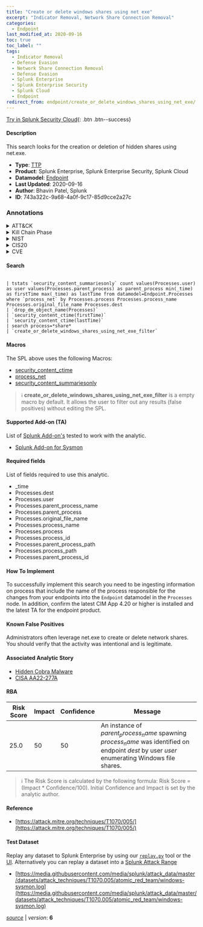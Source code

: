 ```yaml
---
title: "Create or delete windows shares using net exe"
excerpt: "Indicator Removal, Network Share Connection Removal"
categories:
  - Endpoint
last_modified_at: 2020-09-16
toc: true
toc_label: ""
tags:
  - Indicator Removal
  - Defense Evasion
  - Network Share Connection Removal
  - Defense Evasion
  - Splunk Enterprise
  - Splunk Enterprise Security
  - Splunk Cloud
  - Endpoint
redirect_from: endpoint/create_or_delete_windows_shares_using_net_exe/
---
```




[Try in Splunk Security Cloud](https://www.splunk.com/en_us/cyber-security.html){: .btn .btn--success}

#### Description

This search looks for the creation or deletion of hidden shares using net.exe.

- **Type**: [TTP](https://github.com/splunk/security_content/wiki/Detection-Analytic-Types)
- **Product**: Splunk Enterprise, Splunk Enterprise Security, Splunk Cloud
- **Datamodel**: [Endpoint](https://docs.splunk.com/Documentation/CIM/latest/User/Endpoint)
- **Last Updated**: 2020-09-16
- **Author**: Bhavin Patel, Splunk
- **ID**: 743a322c-9a68-4a0f-9c17-85d9cce2a27c

### Annotations
<details>
  <summary>ATT&CK</summary>

<div markdown="1">

#### [ATT&CK](https://attack.mitre.org/)

| ID          | Technique   | Tactic         |
| ----------- | ----------- |--------------- |
| [T1070](https://attack.mitre.org/techniques/T1070/) | Indicator Removal | Defense Evasion |

| [T1070.005](https://attack.mitre.org/techniques/T1070/005/) | Network Share Connection Removal | Defense Evasion |

</div>
</details>


<details>
  <summary>Kill Chain Phase</summary>

<div markdown="1">

* Actions on Objectives


</div>
</details>


<details>
  <summary>NIST</summary>

<div markdown="1">

* PR.PT
* DE.CM



</div>
</details>

<details>
  <summary>CIS20</summary>

<div markdown="1">

* CIS 8



</div>
</details>

<details>
  <summary>CVE</summary>

<div markdown="1">


</div>
</details>


#### Search

```

| tstats `security_content_summariesonly` count values(Processes.user) as user values(Processes.parent_process) as parent_process min(_time) as firstTime max(_time) as lastTime from datamodel=Endpoint.Processes where `process_net` by Processes.process Processes.process_name Processes.original_file_name Processes.dest 
| `drop_dm_object_name(Processes)` 
| `security_content_ctime(firstTime)`
| `security_content_ctime(lastTime)` 
| search process=*share* 
| `create_or_delete_windows_shares_using_net_exe_filter` 
```

#### Macros
The SPL above uses the following Macros:
* [security_content_ctime](https://github.com/splunk/security_content/blob/develop/macros/security_content_ctime.yml)
* [process_net](https://github.com/splunk/security_content/blob/develop/macros/process_net.yml)
* [security_content_summariesonly](https://github.com/splunk/security_content/blob/develop/macros/security_content_summariesonly.yml)

> :information_source:
> **create_or_delete_windows_shares_using_net_exe_filter** is a empty macro by default. It allows the user to filter out any results (false positives) without editing the SPL.


#### Supported Add-on (TA)
List of [Splunk Add-on's](https://docs.splunk.com/Documentation/AddOns/released/Overview/AboutSplunkadd-ons) tested to work with the analytic.

* [Splunk Add-on for Sysmon](https://splunkbase.splunk.com/app/5709)


#### Required fields
List of fields required to use this analytic.
* _time
* Processes.dest
* Processes.user
* Processes.parent_process_name
* Processes.parent_process
* Processes.original_file_name
* Processes.process_name
* Processes.process
* Processes.process_id
* Processes.parent_process_path
* Processes.process_path
* Processes.parent_process_id



#### How To Implement
To successfully implement this search you need to be ingesting information on process that include the name of the process responsible for the changes from your endpoints into the `Endpoint` datamodel in the `Processes` node. In addition, confirm the latest CIM App 4.20 or higher is installed and the latest TA for the endpoint product.
#### Known False Positives
Administrators often leverage net.exe to create or delete network shares. You should verify that the activity was intentional and is legitimate.

#### Associated Analytic Story
* [Hidden Cobra Malware](/stories/hidden_cobra_malware)
* [CISA AA22-277A](/stories/cisa_aa22-277a)




#### RBA

| Risk Score  | Impact      | Confidence   | Message      |
| ----------- | ----------- |--------------|--------------|
| 25.0 | 50 | 50 | An instance of $parent_process_name$ spawning $process_name$ was identified on endpoint $dest$ by user $user$ enumerating Windows file shares. |


> :information_source:
> The Risk Score is calculated by the following formula: Risk Score = (Impact * Confidence/100). Initial Confidence and Impact is set by the analytic author.


#### Reference

* [https://attack.mitre.org/techniques/T1070/005/](https://attack.mitre.org/techniques/T1070/005/)



#### Test Dataset
Replay any dataset to Splunk Enterprise by using our [`replay.py`](https://github.com/splunk/attack_data#using-replaypy) tool or the [UI](https://github.com/splunk/attack_data#using-ui).
Alternatively you can replay a dataset into a [Splunk Attack Range](https://github.com/splunk/attack_range#replay-dumps-into-attack-range-splunk-server)

* [https://media.githubusercontent.com/media/splunk/attack_data/master/datasets/attack_techniques/T1070.005/atomic_red_team/windows-sysmon.log](https://media.githubusercontent.com/media/splunk/attack_data/master/datasets/attack_techniques/T1070.005/atomic_red_team/windows-sysmon.log)



[*source*](https://github.com/splunk/security_content/tree/develop/detections/endpoint/create_or_delete_windows_shares_using_net_exe.yml) \| *version*: **6**